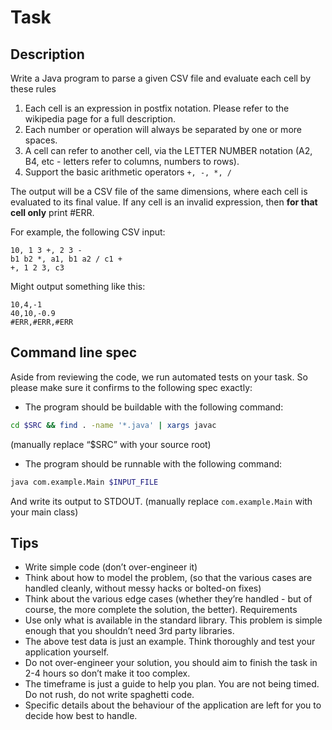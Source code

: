 # Task

## Description

Write a Java program to parse a given CSV file and evaluate each cell by these rules

1. Each cell is an expression in postfix notation. Please refer to the wikipedia page for a
   full description.
2. Each number or operation will always be separated by one or more spaces.
3. A cell can refer to another cell, via the LETTER NUMBER notation (A2, B4, etc -
   letters refer to columns, numbers to rows).
4. Support the basic arithmetic operators `+, -, *, /`

The output will be a CSV file of the same dimensions, where each cell is evaluated to its final
value. If any cell is an invalid expression, then **for that cell only** print #ERR.

For example, the following CSV input:
```csv
10, 1 3 +, 2 3 -
b1 b2 *, a1, b1 a2 / c1 +
+, 1 2 3, c3
```

Might output something like this:
```csv
10,4,-1
40,10,-0.9
#ERR,#ERR,#ERR
```

## Command line spec
Aside from reviewing the code, we run automated tests on your task. So please make sure
it confirms to the following spec exactly:
- The program should be buildable with the following command:
```bash
cd $SRC && find . -name '*.java' | xargs javac
```
(manually replace “$SRC” with your source root)
- The program should be runnable with the following command:
```bash
java com.example.Main $INPUT_FILE
```
And write its output to STDOUT.
(manually replace `com.example.Main` with your main class)

## Tips
- Write simple code (don’t over-engineer it)
- Think about how to model the problem, (so that the various cases are
handled cleanly, without messy hacks or bolted-on fixes)
- Think about the various edge cases (whether they’re handled - but
of course, the more complete the solution, the better).
Requirements
- Use only what is available in the standard library. This problem is simple enough that
you shouldn’t need 3rd party libraries.
- The above test data is just an example. Think thoroughly and test your application yourself.
- Do not over-engineer your solution, you should aim to finish the task in 2-4 hours so
don’t make it too complex.
- The timeframe is just a guide to help you plan. You are not being timed. Do not rush, do not write spaghetti code.
- Specific details about the behaviour of the application are left for you to decide how
best to handle.
